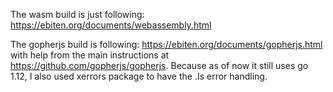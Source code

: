 The wasm build is just following: https://ebiten.org/documents/webassembly.html

The gopherjs build is following: https://ebiten.org/documents/gopherjs.html with
help from the main instructions at https://github.com/gopherjs/gopherjs. Because
as of now it still uses go 1.12, I also used xerrors package to have the .Is
error handling.
